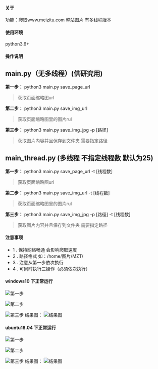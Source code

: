 #### 关于
功能：爬取www.meizitu.com 整站图片
有多线程版本

#### 使用环境

python3.6+

#### 操作说明
main.py（无多线程）(供研究用)
-------------------
**第一步：**
python3 main.py save_page_url
> 获取页面缩略图url

**第二步：**
python3 main.py save_img_url
> 获取页面缩略图里的图片rul

**第三步：**
python3 main.py save_img_jpg -p [路径]
> 获取图片内容并且保存到文件夹 需要指定路径



**main_thread.py (多线程 不指定线程数 默认为25)**
---------------------
**第一步：**
python3 main.py save_page_url -t [线程数]
> 获取页面缩略图url

**第二步：**
python3 main.py save_img_url -t [线程数]
> 获取页面缩略图里的图片rul

**第三步：**
python3 main.py save_img_jpg -p [路径] -t [线程数]
> 获取图片内容并且保存到文件夹 需要指定路径


#### 注意事项
- 1 . 保持网络畅通 会影响爬取速度
- 2 . 路径格式  如：/home/图片/MZT/
- 3 . 注意从第一步依次执行
- 4 . 可同时执行三操作（必须依次执行）


#### windows10 下正常运行

![第一步](http://qiniu.tencentwl.cn/%5Bwindows%5D%E7%AC%AC%E4%B8%80%E6%AD%A5.png)

![第二步](http://qiniu.tencentwl.cn/%5Bwindwos%5D%E7%AC%AC%E4%BA%8C%E6%AD%A5.png)

![第三步](http://qiniu.tencentwl.cn/%5Bwindows%5D%E7%AC%AC%E4%B8%89%E6%AD%A5.png)
结果图：
![结果图](http://qiniu.tencentwl.cn/%5Bwindows%5D%E7%BB%93%E6%9E%9C%E5%9B%BE.png)

#### ubuntu18.04 下正常运行

![第一步](http://qiniu.tencentwl.cn/[ubuntu]第一步.png)

![第二步](http://qiniu.tencentwl.cn/[ubuntu]第二步.png)

![第三步](http://qiniu.tencentwl.cn/[ubuntu]第三步.png)
结果图：
![结果图](http://qiniu.tencentwl.cn/[ubuntu]结果图.png)


